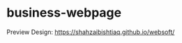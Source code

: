 # business-webpage
Preview Design: <a target="_blank" href="https://shahzaibishtiaq.github.io/websoft/">https://shahzaibishtiaq.github.io/websoft/</a>
